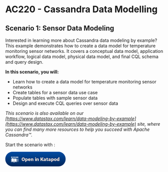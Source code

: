 # AC220 - Cassandra Data Modelling

## Scenario 1: Sensor Data Modeling

Interested in learning more about Cassandra data modeling by example? This example demonstrates how to create a data model for temperature monitoring sensor networks. It covers a conceptual data model, application workflow, logical data model, physical data model, and final CQL schema and query design.

**In this scenario, you will:**
* Learn how to create a data model for temperature monitoring sensor networks
* Create tables for a sensor data use case 
* Populate tables with sample sensor data
* Design and execute CQL queries over sensor data

_This scenario is also available on our [https://www.datastax.com/learn/data-modeling-by-example](https://www.datastax.com/learn/data-modeling-by-example) site, where you can find many more resources to help you succeed with Apache Cassandra™._

Start the scenario with :

[![Open in KataPod](https://github.com/DataStax-Academy/katapod-shared-assets/blob/main/images/open-in-katapod.png?raw=true)](https://gitpod.io/#https://github.com/datastax-academy/ac220-01-sensor-data/)

